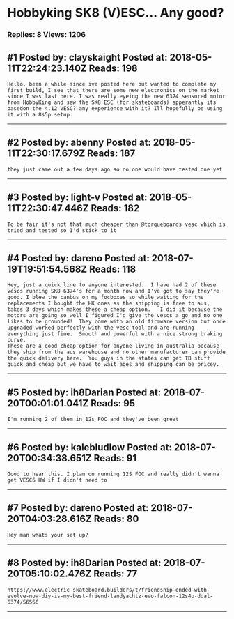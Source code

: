 # Hobbyking SK8 (V)ESC&hellip; Any good?

### Replies: 8 Views: 1206

## \#1 Posted by: clayskaight Posted at: 2018-05-11T22:24:23.140Z Reads: 198

```
Hello, been a while since ive posted here but wanted to complete my first build, I see that there are some new electronics on the market since I was last here. I was really eyeing the new 6374 sensored motor from HobbyKing and saw the SK8 ESC (for skateboards) apperantly its basedon the 4.12 VESC? any experience with it? Ill hopefully be using it with a 8s5p setup.
```

---
## \#2 Posted by: abenny Posted at: 2018-05-11T22:30:17.679Z Reads: 187

```
they just came out a few days ago so no one would have tested one yet
```

---
## \#3 Posted by: light-v Posted at: 2018-05-11T22:30:47.446Z Reads: 182

```
To be fair it's not that much cheaper than @torqueboards vesc which is tried and tested so I'd stick to it
```

---
## \#4 Posted by: dareno Posted at: 2018-07-19T19:51:54.568Z Reads: 118

```
Hey, just a quick line to anyone interested.  I have had 2 of these vescs running SK8 6374's for a month now and I've got to say they're good. I blew the canbus on my focboxes so while waiting for the replacements I bought the HK ones as the shipping is free to aus, takes 3 days which makes these a cheap option.   I did it because the motors are going so well I figured I'd give the vescs a go and no one likes to be grounded!  They come with an old firmware version but once upgraded worked perfectly with the vesc tool and are running everything just fine.  Smooth and powerful with a nice strong braking curve.  
These are a good cheap option for anyone living in australia because they ship from the aus warehouse and no other manufacturer can provide the quick delivery here.  You guys in the states can get TB stuff quick and cheap but we have to wait ages and shipping can be pricey.
```

---
## \#5 Posted by: ih8Darian Posted at: 2018-07-20T00:01:01.041Z Reads: 95

```
I'm running 2 of them in 12s FOC and they've been great
```

---
## \#6 Posted by: kalebludlow Posted at: 2018-07-20T00:34:38.651Z Reads: 91

```
Good to hear this. I plan on running 12S FOC and really didn't wanna get VESC6 HW if I didn't need to
```

---
## \#7 Posted by: dareno Posted at: 2018-07-20T04:03:28.616Z Reads: 80

```
Hey man whats your set up?
```

---
## \#8 Posted by: ih8Darian Posted at: 2018-07-20T05:10:02.476Z Reads: 77

```
https://www.electric-skateboard.builders/t/friendship-ended-with-evolve-now-diy-is-my-best-friend-landyachtz-evo-falcon-12s4p-dual-6374/56566
```

---
